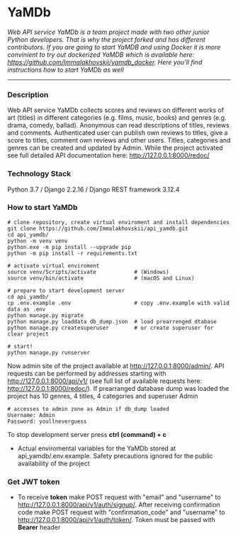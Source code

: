 # YaMDb #
*Web API service YaMDb is a team project made with two other junior Python developers. That is why the project forked and has different contributors. If you are going to start YaMDB and using Docker it is more convinient to try out dockerized YaMDB which is available here: https://github.com/Immalakhovskii/yamdb_docker. Here you'll find instructions how to start YaMDb as well*

---
### Description ###
Web API service YaMDb collects scores and reviews on different works of art (titles) in different categories (e.g. films, music, books) and genres (e.g. drama, comedy, ballad). Anonymous can read descriptions of titles, reviews and comments. Authenticated user can publish own reviews to titles, give a score to titles, comment own reviews and other users. Titles, categories and genres can be created and updated by Admin. While the project activated see full detailed API documentation here: http://127.0.0.1:8000/redoc/ 

### Technology Stack ###
Python 3.7 / Django 2.2.16 / Django REST framework 3.12.4

### How to start YaMDb ###
```
# clone repository, create virtual enviroment and install dependencies
git clone https://github.com/Immalakhovskii/api_yamdb.git
cd api_yamdb/
python -m venv venv
python.exe -m pip install --upgrade pip
python -m pip install -r requirements.txt

# activate virtual enviroment 
source venv/Scripts/activate            # (Windows) 
source venv/bin/activate                # (macOS and Linux)

# prepare to start development server 
cd api_yamdb/
cp .env.example .env                    # copy .env.example with valid data as .env
python manage.py migrate
python manage.py loaddata db_dump.json  # load prearrenged dtabase
python manage.py createsuperuser        # or create superuser for clear project
   
# start!
python manage.py runserver
```
Now admin site of the project available at http://127.0.0.1:8000/admin/. API requests can be performed by addresses starting with http://127.0.0.1:8000/api/v1/ (see full list of available requests here: http://127.0.0.1:8000/redoc/). If prearranged database dump was loaded the project has 10 genres, 4 titles, 4 categories and superuser Admin
```
# accesses to admin zone as Admin if db_dump loaded
Username: Admin
Password: youllneverguess
```

To stop development server press **ctrl (command) + c**

- Actual enviromental variables for the YaMDb stored at api_yamdb/.env.example. Safety precautions ignored for the public availability of the project

### Get JWT token ###
- To receive **token** make POST request with "email" and "username" to http://127.0.0.1:8000/api/v1/auth/signup/. After receiving confirmation code make POST request with "confirmation_code" and "username" to http://127.0.0.1:8000/api/v1/auth/token/. Token must be passed with **Bearer** header
